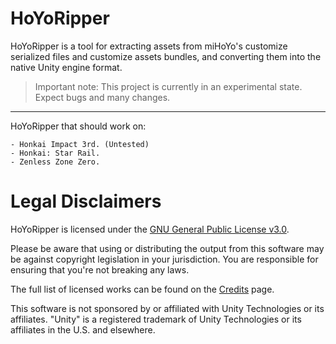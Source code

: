 # HoYoRipper

HoYoRipper is a tool for extracting assets from miHoYo's customize serialized files and customize assets bundles, and converting them into the native Unity engine format.

> Important note: This project is currently in an experimental state. Expect bugs and many changes.

_____________________________________________________________________________________________________________________________

HoYoRipper that should work on:
```
- Honkai Impact 3rd. (Untested)
- Honkai: Star Rail.
- Zenless Zone Zero.
```

# Legal Disclaimers

HoYoRipper is licensed under the [GNU General Public License v3.0](License.md).

Please be aware that using or distributing the output from this software may be against copyright legislation in your jurisdiction. You are responsible for ensuring that you're not breaking any laws.

The full list of licensed works can be found on the [Credits](https://assetripper.github.io/AssetRipper/articles/Credits.html) page.

This software is not sponsored by or affiliated with Unity Technologies or its affiliates. "Unity" is a registered trademark of Unity Technologies or its affiliates in the U.S. and elsewhere.
